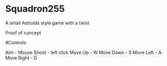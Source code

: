 # Squadron255

A small Astroids style game with a twist

Proof of concept 

#Controls

Aim - Mouse
Shoot - left click
Move Up - W
Move Down - S
Move Left - A
Move Right - D
